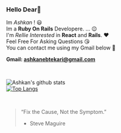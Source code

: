 ### Hello Dear👋

Im *Ashkan* ! :smiley: <br>
Im a **Ruby On Rails** Developere. ... :wink: <br>
I'm *Rellie Interested* in **React** and **Rails**.  :heart: <br>
Feel Free For Asking Questions :kissing_heart: <br>
You can contact me using my Gmail below :facepunch: <br>

**Gmail: ashkanebtekari@gmail.com**

<br>

![Ashkan's github stats](https://github-readme-stats.vercel.app/api?username=Chamepp&show_icons=true&theme=gotham) <br>
[![Top Langs](https://github-readme-stats.vercel.app/api/top-langs/?username=Chamepp&theme=gotham&layout=compact)](https://github.com/Chamepp/Chamepp)

<br>

> “Fix the Cause, Not the Symptom.”
> -  Steve Maguire

<br>
